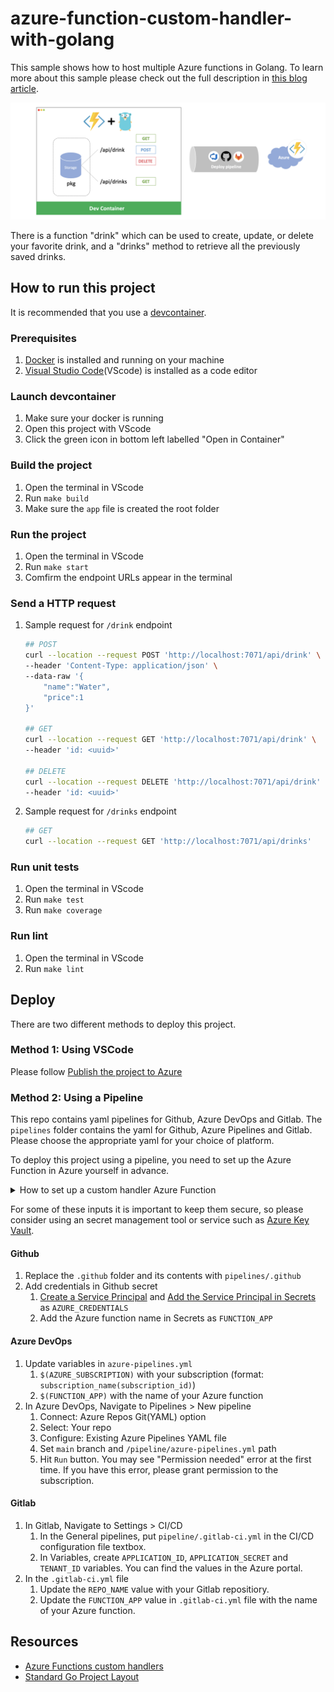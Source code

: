 # azure-function-custom-handler-with-golang

This sample shows how to host multiple Azure functions in Golang. To learn more about this sample please check out the full description in [this blog article](https://tosako61.medium.com/multiple-azure-functions-in-golang-aac57c1f25a1).

![readme-azf-design-diagram](docs/images/readme-azf-design-diagram.png)

There is a function "drink" which can be used to create, update, or delete your favorite drink, and a "drinks" method to retrieve all the previously saved drinks.

## How to run this project

It is recommended that you use a [devcontainer](https://code.visualstudio.com/docs/remote/containers).

### Prerequisites

1. [Docker](https://www.docker.com/) is installed and running on your machine
1. [Visual Studio Code](https://code.visualstudio.com/)(VScode) is installed as a code editor

### Launch devcontainer

1. Make sure your docker is running
1. Open this project with VScode
1. Click the green icon in bottom left labelled "Open in Container"

### Build the project

1. Open the terminal in VScode
1. Run `make build`
1. Make sure the `app` file is created the root folder

### Run the project

1. Open the terminal in VScode
1. Run `make start`
1. Comfirm the endpoint URLs appear in the terminal

### Send a HTTP request

1. Sample request for `/drink` endpoint

    ```bash
    ## POST
    curl --location --request POST 'http://localhost:7071/api/drink' \
    --header 'Content-Type: application/json' \
    --data-raw '{
        "name":"Water",
        "price":1
    }'

    ## GET
    curl --location --request GET 'http://localhost:7071/api/drink' \
    --header 'id: <uuid>'

    ## DELETE
    curl --location --request DELETE 'http://localhost:7071/api/drink' \
    --header 'id: <uuid>'
    ```

1. Sample request for `/drinks` endpoint

    ```bash
    ## GET
    curl --location --request GET 'http://localhost:7071/api/drinks'
    ```

### Run unit tests

1. Open the terminal in VScode
1. Run `make test`
1. Run `make coverage`

### Run lint

1. Open the terminal in VScode
1. Run `make lint`

## Deploy

There are two different methods to deploy this project.

### Method 1: Using VSCode

Please follow [Publish the project to Azure](https://docs.microsoft.com/en-us/azure/azure-functions/create-first-function-vs-code-other?tabs=go%2Clinux#publish-the-project-to-azure)

### Method 2: Using a Pipeline

This repo contains yaml pipelines for Github, Azure DevOps and Gitlab. The `pipelines` folder contains the yaml for Github, Azure Pipelines and Gitlab. Please choose the appropriate yaml for your choice of platform.

To deploy this project using a pipeline, you need to set up the Azure Function in Azure yourself in advance.

<details><summary>How to set up a custom handler Azure Function</summary>
<p>

Start by searching for Function App in the Azure Portal and click Create.
The important settings for this are below, other settings you can use default or your own preferences.

[Basic]

1. Publish: Code
1. Runtime stack: Custom Handler
1. Version: custom

[Hosting]

1. Operating System: Linux
1. Plan type: Consumption (Serverless)

</p>
</details>

For some of these inputs it is important to keep them secure, so please consider using an secret management tool or service such as [Azure Key Vault](https://azure.microsoft.com/en-au/services/key-vault/).

#### Github

1. Replace the `.github` folder and its contents with `pipelines/.github`
1. Add credentials in Github secret
   1. [Create a Service Principal](https://github.com/Azure/actions-workflow-samples/blob/master/assets/create-secrets-for-GitHub-workflows.md#set-secret-with-azure-credentials) and [Add the Service Principal in Secrets](https://github.com/Azure/actions-workflow-samples/blob/master/assets/create-secrets-for-GitHub-workflows.md#creating-secrets) as `AZURE_CREDENTIALS`
   1. Add the Azure function name in Secrets as `FUNCTION_APP`

#### Azure DevOps

1. Update variables in `azure-pipelines.yml`
   1. `$(AZURE_SUBSCRIPTION)` with your subscription (format: `subscription_name(subscription_id)`)
   1. `$(FUNCTION_APP)` with the name of your Azure function
1. In Azure DevOps, Navigate to Pipelines > New pipeline
   1. Connect: Azure Repos Git(YAML) option
   1. Select: Your repo
   1. Configure: Existing Azure Pipelines YAML file
   1. Set `main` branch and `/pipeline/azure-pipelines.yml` path
   1. Hit `Run` button. You may see "Permission needed" error at the first time. If you have this error, please grant permission to the subscription.

#### Gitlab

1. In Gitlab, Navigate to Settings > CI/CD
   1. In the General pipelines, put `pipeline/.gitlab-ci.yml` in the CI/CD configuration file textbox.
   1. In Variables, create `APPLICATION_ID`, `APPLICATION_SECRET` and `TENANT_ID` variables. You can find the values in the Azure portal.
1. In the `.gitlab-ci.yml` file
   1. Update the `REPO_NAME` value with your Gitlab repositiory.
   1. Update the `FUNCTION_APP` value in `.gitlab-ci.yml` file with the name of your Azure function.

## Resources

- [Azure Functions custom handlers](https://docs.microsoft.com/en-us/azure/azure-functions/functions-custom-handlers)
- [Standard Go Project Layout](https://github.com/golang-standards/project-layout)
